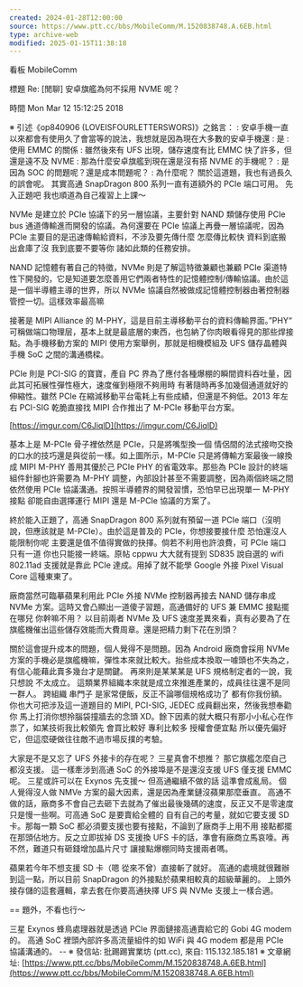 ```yaml
---
created: 2024-01-28T12:00:00
source: https://www.ptt.cc/bbs/MobileComm/M.1520838748.A.6EB.html
type: archive-web
modified: 2025-01-15T11:38:18
---
```


看板 MobileComm

標題 Re: \[閒聊\] 安卓旗艦為何不採用 NVME 呢？

時間 Mon Mar 12 15:12:25 2018

※ 引述《op840906 (LOVEISFOURLETTERSWORS)》之銘言： : 安卓手機一直以來都會有使用久了會當等的說法，我想就是因為現在大多數的安卓手機還 : 是 : 使用 EMMC 的關係 : 雖然後來有 UFS 出現，儲存速度有比 EMMC 快了許多，但還是遠不及 NVME : 那為什麼安卓旗艦到現在還是沒有搭 NVME 的手機呢？ : 是因為 SOC 的問題呢？還是成本問題呢？ : 為什麼呢？ 關於這道題，我也有過長久的誤會呢。 其實高通 SnapDragon 800 系列一直有道額外的 PCIe 端口可用。 先入正題吧 我也順道為自己複習上上課～

NVMe 是建立於 PCIe 協議下的另一層協議，主要針對 NAND 類儲存使用 PCIe bus 通道傳輸進而開發的協議。為何還要在 PCIe 協議上再疊一層協議呢，因為 PCIe 主要目的是迅速傳輸給資料，不涉及要先傳什麼 怎麼傳比較快 資料到底搬出倉庫了沒 我到底要不要等你 諸如此類的任務安排。

NAND 記憶體有著自己的特徵，NVMe 則是了解這特徵兼顧也兼顧 PCIe 渠道特性下開發的，它是知道要怎麼善用它們兩者特性的記憶體控制/傳輸協議。由於這是一個半導體主導的世界，所以 NVMe 協議自然被做成記憶體控制器由著控制器管控一切。這樣效率最高嘛

接著是 MIPI Alliance 的 M-PHY，這是目前主導移動平台的資料傳輸界面。”PHY“ 可稱做端口物理层，基本上就是最底層的東西，也包納了你肉眼看得見的那些焊接點。為手機移動方案的 MIPI 使用方案舉例，那就是相機模組及 UFS 儲存晶體與手機 SoC 之間的溝通橋樑。

PCIe 則是 PCI-SIG 的寶寶，產自 PC 界為了應付各種爆棚的瞬間資料吞吐量，因此其可拓展性彈性極大，速度催到極限不夠用時 有著隨時再多加幾個通道就好的伸縮性。雖然 PCIe 在縮減移動平台電耗上有些成績，但還是不夠低。2013 年左右 PCI-SIG 乾脆直接找 MIPI 合作推出了 M-PCIe 移動平台方案。

[https://imgur.com/C6JiqlD](https://imgur.com/C6JiqlD)

基本上是 M-PCIe 骨子裡依然是 PCIe，只是將嘴型換一個 情侶間的法式接吻交換的口水的技巧還是與從前一樣。如上圖所示，M-PCIe 只是將傳輸方案最後一線換成 MIPI M-PHY 善用其優於己 PCIe PHY 的省電效率。那些為 PCIe 設計的終端組件針腳也許需要為 M-PHY 調整，內部設計甚至不需要調整，因為兩個終端之間依然使用 PCIe 協議溝通。按照半導體界的開發習慣，恐怕早已出現單一 M-PHY 接點 卻能自由選擇運行 MIPI 還是 M-PCIe 協議的方案了。

終於能入正題了，高通 SnapDragon 800 系列就有預留一道 PCIe 端口（沒明說，但應該就是 M-PCIe）。由於這是普及的 PCIe，你想接要接什麼 恐怕還沒人能限制你呢 主要還是值不值得實做的抉擇。倘若不利用也許浪費，可 PCIe 端口只有一道 你也只能接一終端。原帖 cppwu 大大就有提到 SD835 說自選的 wifi 802.11ad 支援就是靠此 PCIe 達成。用掉了就不能學 Google 外接 Pixel Visual Core 這種東東了。

廠商當然可臨摹蘋果利用此 PCIe 外接 NVMe 控制器再接去 NAND 儲存串成 NVMe 方案。這時又會凸顯出一道傻子習題，高通備好的 UFS 兼 EMMC 接點擺在哪兒 你幹嘛不用？ 以目前兩者 NVMe 及 UFS 速度差異來看，真有必要為了在旗艦機催出這些儲存效能而大費周章。還是把精力剩下花在別頭？

關於這會提升成本的問題，個人覺得不是問題。因為 Android 廠商會採用 NVMe 方案的手機必是旗艦機嘛，彈性本來就比較大。抬些成本換取一噱頭也不失為之，有信心能藉此賣多幾台才是關鍵。 再來則是某某某是 UFS 規格制定者的一說，我只想說 不太成立。 這類業界組織本來就是成立來推進產業的，成員往往還不是同一群人。 跨組織 串門子 是家常便飯，反正不論哪個規格成功了 都有你我份額。 你也大可把涉及這一道題目的 MIPI, PCI-SIG, JEDEC 成員翻出來，然後我想奉勸你 馬上打消你想拎腦袋撞牆去的念頭 XD。餘下因素的就大概只有那小小私心在作祟了，如某技術我比較領先 會買比較好 專利比較多 授權會便宜點 所以優先偏好它，但這麼硬做往往敵不過市場反撲的考驗。

大家是不是又忘了 UFS 外接卡的存在呢？ 三星真會不想推？ 那它旗艦怎麼自己都沒支援。 這一樣牽涉到高通 SoC 的外接埠是不是還沒支援 UFS 僅支援 EMMC 呢。 三星或許可以在 Exynos 先支援～ 但高通繼續不做的話 這準會成亂局。 個人覺得沒人做 NMVe 方案的最大因素，還是因為產業鏈沒蘋果那麼垂直。 高通不做的話，廠商多不會自己去砸下去就為了催出最後幾碼的速度，反正又不是零速度 只是慢一些啊。可高通 SoC 是要賣給全體的 自有自己的考量，就如它要支援 SD 卡。那每一顆 SoC 都必須要支援也要有接點，不論到了廠商手上用不用 接點都擺在那頭佔地方。反之立即拔掉 DS 支援換 UFS 卡的話，準會有廠商立馬哀嚎。再不然，難道只有砸錢增加晶片尺寸 讓接點爆棚同時支援兩者嗎。

蘋果若今年不想支援 SD 卡（嗯 從來不曾）直接斬了就好。 高通的處境就很難辦到這一點，所以目前 SnapDragon 的外接點於蘋果相較真的超級華麗的。 上頭外接存儲的這套邏輯，拿去套在你要高通抉擇 UFS 與 NVMe 支援上一樣合適。

== 題外，不看也行～

三星 Exynos 蜂鳥處理器就是透過 PCIe 界面鏈接高通賣給它的 Gobi 4G modem 的。 高通 SoC 裡頭內部許多高流量組件的如 WiFi 與 4G modem 都是用 PCIe 協議溝通的。 -- ※ 發信站: 批踢踢實業坊 (ptt.cc), 來自: 115.132.185.181 ※ 文章網址: [https://www.ptt.cc/bbs/MobileComm/M.1520838748.A.6EB.html](https://www.ptt.cc/bbs/MobileComm/M.1520838748.A.6EB.html)
